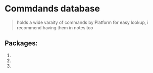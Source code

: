 # Commdands database 
> holds a wide varaity of commands by Platform for easy lookup, i recommend having them in notes too


## Packages:
1.  
1. 
1. 